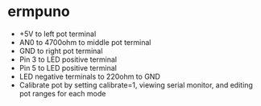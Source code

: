 # ermpuno

* +5V to left pot terminal
* AN0 to 4700ohm to middle pot terminal
* GND to right pot terminal
* Pin 3 to LED positive terminal
* Pin 5 to LED positive terminal
* LED negative terminals to 220ohm to GND
* Calibrate pot by setting calibrate=1, viewing serial monitor, and editing pot ranges for each mode
